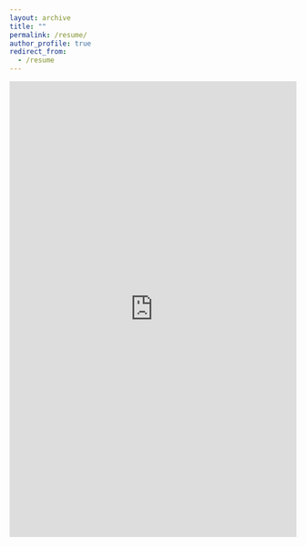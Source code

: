 ```yaml
---
layout: archive
title: ""
permalink: /resume/
author_profile: true
redirect_from:
  - /resume
---
```


<iframe src="https://docs.google.com/gview?url=zoey-rw.github.io/images/Werbin_Resume_Oct2024.pdf&embedded=true" style="width:100%; height:800px;" frameborder="0">
